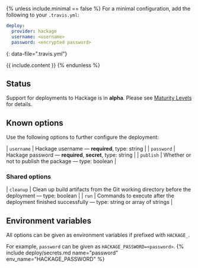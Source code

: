 {% unless include.minimal == false %}
For a minimal configuration, add the following to your `.travis.yml`:

```yaml
deploy:
  provider: hackage
  username: <username>
  password: <encrypted password>
```
{: data-file=".travis.yml"}



{{ include.content }}
{% endunless %}

## Status

Support for deployments to Hackage is in **alpha**. Please see [Maturity Levels](/user/deployment-v2#maturity-levels) for details.
## Known options

Use the following options to further configure the deployment:

| `username` | Hackage username &mdash; **required**, type: string |
| `password` | Hackage password &mdash; **required**, **secret**, type: string |
| `publish` | Whether or not to publish the package &mdash; type: boolean |

### Shared options

| `cleanup` | Clean up build artifacts from the Git working directory before the deployment &mdash; type: boolean |
| `run` | Commands to execute after the deployment finished successfully &mdash; type: string or array of strings |

## Environment variables

All options can be given as environment variables if prefixed with `HACKAGE_`.

For example, `password` can be given as `HACKAGE_PASSWORD=<password>`.
{% include deploy/secrets.md name="password" env_name="HACKAGE_PASSWORD" %}